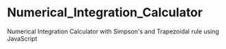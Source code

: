 # Numerical_Integration_Calculator
Numerical Integration Calculator with Simpson's and Trapezoidal rule using JavaScript
